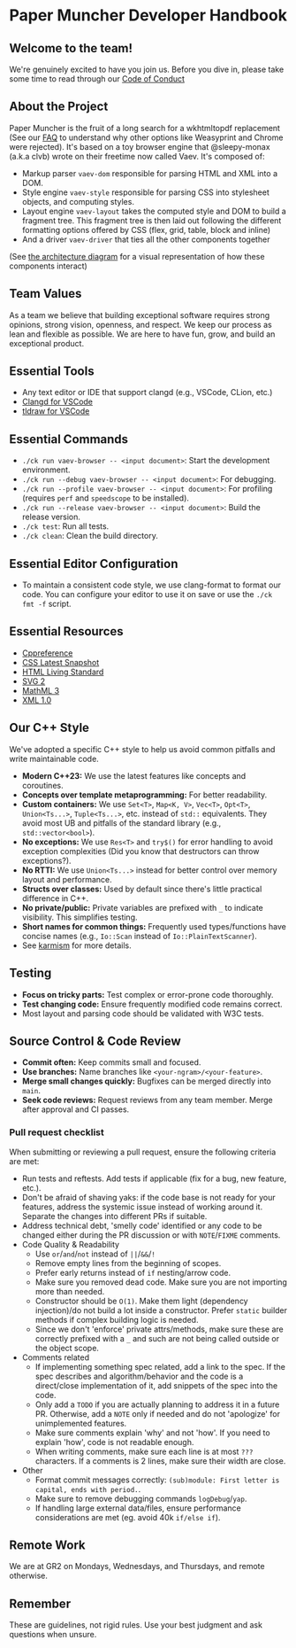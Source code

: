 # Paper Muncher Developer Handbook

## Welcome to the team!

We're genuinely excited to have you join us. Before you dive in, please take some time to read through our [Code of Conduct](https://www.contributor-covenant.org/version/2/1/code_of_conduct/)

## About the Project

Paper Muncher is the fruit of a long search for a wkhtmltopdf replacement (See our [FAQ](./faq.md) to understand why other options like Weasyprint and Chrome were rejected). It's based on a toy browser engine that @sleepy-monax (a.k.a clvb) wrote on their freetime now called Vaev. It's composed of:
 - Markup parser `vaev-dom` responsible for parsing HTML and XML into a DOM.
 - Style engine `vaev-style` responsible for parsing CSS into stylesheet objects, and computing styles.
 - Layout engine `vaev-layout` takes the computed style and DOM to build a fragment tree. This fragment tree is then laid out following the different formatting options offered by CSS (flex, grid, table, block and inline)
 - And a driver `vaev-driver` that ties all the other components together

(See [the architecture diagram](./diagrams.tldr) for a visual representation of how these components interact)

## Team Values

As a team we believe that building exceptional software requires strong opinions, strong vision, openness, and respect. We keep our process as lean and flexible as possible. We are here to have fun, grow, and build an exceptional product.

## Essential Tools

* Any text editor or IDE that support clangd (e.g., VSCode, CLion, etc.)
* [Clangd for VSCode](https://marketplace.visualstudio.com/items?itemName=llvm-vs-code-extensions.vscode-clangd)
* [tldraw for VSCode](https://marketplace.visualstudio.com/items?itemName=tldraw-org.tldraw-vscode)

## Essential Commands

* `./ck run vaev-browser -- <input document>`: Start the development environment.
* `./ck run --debug vaev-browser -- <input document>`: For debugging.
* `./ck run --profile vaev-browser -- <input document>`: For profiling (requires `perf` and `speedscope` to be installed).
* `./ck run --release vaev-browser -- <input document>`: Build the release version.
* `./ck test`: Run all tests.
* `./ck clean`: Clean the build directory.

## Essential Editor Configuration

* To maintain a consistent code style, we use clang-format to format our code. You can configure your editor to use it on save or use the `./ck fmt -f` script.

## Essential Resources

* [Cppreference](https://en.cppreference.com/w/)
* [CSS Latest Snapshot](https://www.w3.org/TR/CSS)
* [HTML Living Standard](https://html.spec.whatwg.org/multipage/)
* [SVG 2](https://www.w3.org/TR/SVG2/)
* [MathML 3](https://www.w3.org/TR/MathML3/)
* [XML 1.0](https://www.w3.org/TR/REC-xml/)

## Our C++ Style

We've adopted a specific C++ style to help us avoid common pitfalls and write maintainable code.

* **Modern C++23:** We use the latest features like concepts and coroutines.
* **Concepts over template metaprogramming:** For better readability.
* **Custom containers:** We use `Set<T>`, `Map<K, V>`, `Vec<T>`, `Opt<T>`, `Union<Ts...>`, `Tuple<Ts...>`, etc. instead of `std::` equivalents. They avoid most UB and pitfalls of the standard library (e.g., `std::vector<bool>`).
* **No exceptions:** We use `Res<T>` and `try$()` for error handling to avoid exception complexities (Did you know that destructors can throw exceptions?).
* **No RTTI:** We use `Union<Ts...>` instead for better control over memory layout and performance.
* **Structs over classes:** Used by default since there's little practical difference in C++.
* **No private/public:** Private variables are prefixed with `_` to indicate visibility. This simplifies testing.
* **Short names for common things:** Frequently used types/functions have concise names (e.g., `Io::Scan` instead of `Io::PlainTextScanner`).
* See [karmism](https://github.com/skift-org/karm/blob/main/doc/karmism.md) for more details.

## Testing

* **Focus on tricky parts:** Test complex or error-prone code thoroughly.
* **Test changing code:** Ensure frequently modified code remains correct.
* Most layout and parsing code should be validated with W3C tests.

## Source Control & Code Review

* **Commit often:** Keep commits small and focused.
* **Use branches:** Name branches like `<your-ngram>/<your-feature>`.
* **Merge small changes quickly:** Bugfixes can be merged directly into `main`.
* **Seek code reviews:** Request reviews from any team member. Merge after approval and CI passes.

### Pull request checklist
When submitting or reviewing a pull request, ensure the following criteria are met:
- Run tests and reftests. Add tests if applicable (fix for a bug, new feature, etc.).
- Don't be afraid of shaving yaks: if the code base is not ready for your features, address the systemic issue instead of working around it. Separate the changes into different PRs if suitable.
- Address technical debt, 'smelly code' identified or any code to be changed either during the PR discussion or with `NOTE`/`FIXME` comments.
- Code Quality & Readability
    - Use `or`/`and`/`not` instead of `||`/`&&`/`!`
    - Remove empty lines from the beginning of scopes.
    - Prefer early returns instead of `if` nesting/arrow code.
    - Make sure you removed dead code. Make sure you are not importing more than needed.
    - Constructor should be `O(1)`. Make them light (dependency injection)/do not build a lot inside a constructor. Prefer `static` builder methods if complex building logic is needed.
    - Since we don't 'enforce' private attrs/methods, make sure these are correctly prefixed with a `_` and such are not being called outside or the object scope.
- Comments related
    - If implementing something spec related, add a link to the spec. If the spec describes and algorithm/behavior and the code is a direct/close implementation of it, add snippets of the spec into the code.
    - Only add a `TODO` if you are actually planning to address it in a future PR. Otherwise, add a `NOTE` only if needed and do not 'apologize' for unimplemented features.
    - Make sure comments explain 'why' and not 'how'. If you need to explain 'how', code is not readable enough.
    - When writing comments, make sure each line is at most `???` characters. If a comments is 2 lines, make sure their width are close.
- Other
    - Format commit messages correctly: `(sub)module: First letter is capital, ends with period.`.
    - Make sure to remove debugging commands `logDebug`/`yap`.
    - If handling large external data/files, ensure performance considerations are met (eg. avoid 40k `if/else if`). 


## Remote Work

We are at GR2 on Mondays, Wednesdays, and Thursdays, and remote otherwise.

## Remember

These are guidelines, not rigid rules. Use your best judgment and ask questions when unsure.
